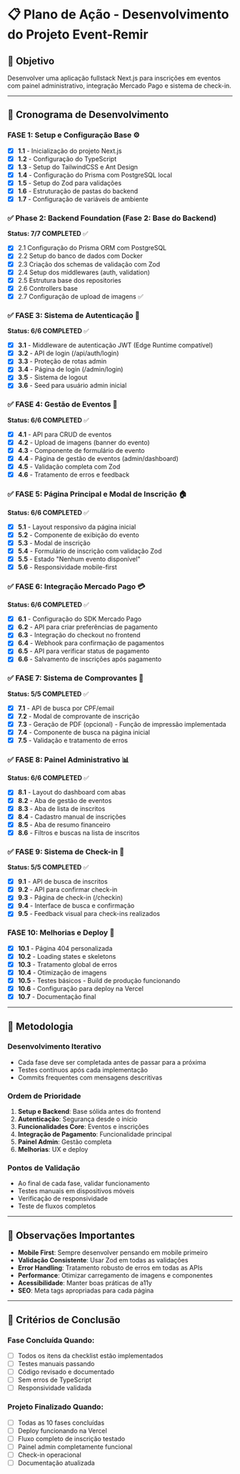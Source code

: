# 📋 Plano de Ação - Desenvolvimento do Projeto Event-Remir

## 🎯 Objetivo

Desenvolver uma aplicação fullstack Next.js para inscrições em eventos com painel administrativo, integração Mercado Pago e sistema de check-in.

---

## 📅 Cronograma de Desenvolvimento

### **FASE 1: Setup e Configuração Base** ⚙️

- [x] **1.1** - Inicialização do projeto Next.js
- [x] **1.2** - Configuração do TypeScript
- [x] **1.3** - Setup do TailwindCSS e Ant Design
- [x] **1.4** - Configuração do Prisma com PostgreSQL local
- [x] **1.5** - Setup do Zod para validações
- [x] **1.6** - Estruturação de pastas do backend
- [x] **1.7** - Configuração de variáveis de ambiente

### ✅ Phase 2: Backend Foundation (Fase 2: Base do Backend)

**Status: 7/7 COMPLETED** ✅

- [x] 2.1 Configuração do Prisma ORM com PostgreSQL
- [x] 2.2 Setup do banco de dados com Docker
- [x] 2.3 Criação dos schemas de validação com Zod
- [x] 2.4 Setup dos middlewares (auth, validation)
- [x] 2.5 Estrutura base dos repositories
- [x] 2.6 Controllers base
- [x] 2.7 Configuração de upload de imagens ✅

### ✅ **FASE 3: Sistema de Autenticação** 🔐

**Status: 6/6 COMPLETED** ✅

- [x] **3.1** - Middleware de autenticação JWT (Edge Runtime compatível)
- [x] **3.2** - API de login (/api/auth/login)
- [x] **3.3** - Proteção de rotas admin
- [x] **3.4** - Página de login (/admin/login)
- [x] **3.5** - Sistema de logout
- [x] **3.6** - Seed para usuário admin inicial

### ✅ **FASE 4: Gestão de Eventos** 🎪

**Status: 6/6 COMPLETED** ✅

- [x] **4.1** - API para CRUD de eventos
- [x] **4.2** - Upload de imagens (banner do evento)
- [x] **4.3** - Componente de formulário de evento
- [x] **4.4** - Página de gestão de eventos (admin/dashboard)
- [x] **4.5** - Validação completa com Zod
- [x] **4.6** - Tratamento de erros e feedback

### ✅ **FASE 5: Página Principal e Modal de Inscrição** 🏠

**Status: 6/6 COMPLETED** ✅

- [x] **5.1** - Layout responsivo da página inicial
- [x] **5.2** - Componente de exibição do evento
- [x] **5.3** - Modal de inscrição
- [x] **5.4** - Formulário de inscrição com validação Zod
- [x] **5.5** - Estado "Nenhum evento disponível"
- [x] **5.6** - Responsividade mobile-first

### ✅ **FASE 6: Integração Mercado Pago** 💳

**Status: 6/6 COMPLETED** ✅

- [x] **6.1** - Configuração do SDK Mercado Pago
- [x] **6.2** - API para criar preferências de pagamento
- [x] **6.3** - Integração do checkout no frontend
- [x] **6.4** - Webhook para confirmação de pagamentos
- [x] **6.5** - API para verificar status de pagamento
- [x] **6.6** - Salvamento de inscrições após pagamento

### ✅ **FASE 7: Sistema de Comprovantes** 📜

**Status: 5/5 COMPLETED** ✅

- [x] **7.1** - API de busca por CPF/email
- [x] **7.2** - Modal de comprovante de inscrição
- [x] **7.3** - Geração de PDF (opcional) - Função de impressão implementada
- [x] **7.4** - Componente de busca na página inicial
- [x] **7.5** - Validação e tratamento de erros

### ✅ **FASE 8: Painel Administrativo** 📊

**Status: 6/6 COMPLETED** ✅

- [x] **8.1** - Layout do dashboard com abas
- [x] **8.2** - Aba de gestão de eventos
- [x] **8.3** - Aba de lista de inscritos
- [x] **8.4** - Cadastro manual de inscrições
- [x] **8.5** - Aba de resumo financeiro
- [x] **8.6** - Filtros e buscas na lista de inscritos

### ✅ **FASE 9: Sistema de Check-in** 📲

**Status: 5/5 COMPLETED** ✅

- [x] **9.1** - API de busca de inscritos
- [x] **9.2** - API para confirmar check-in
- [x] **9.3** - Página de check-in (/checkin)
- [x] **9.4** - Interface de busca e confirmação
- [x] **9.5** - Feedback visual para check-ins realizados

### **FASE 10: Melhorias e Deploy** 🚀

- [x] **10.1** - Página 404 personalizada
- [x] **10.2** - Loading states e skeletons
- [x] **10.3** - Tratamento global de erros
- [x] **10.4** - Otimização de imagens
- [x] **10.5** - Testes básicos - Build de produção funcionando
- [x] **10.6** - Configuração para deploy na Vercel
- [x] **10.7** - Documentação final

---

## 🔄 Metodologia

### Desenvolvimento Iterativo

- Cada fase deve ser completada antes de passar para a próxima
- Testes contínuos após cada implementação
- Commits frequentes com mensagens descritivas

### Ordem de Prioridade

1. **Setup e Backend**: Base sólida antes do frontend
2. **Autenticação**: Segurança desde o início
3. **Funcionalidades Core**: Eventos e inscrições
4. **Integração de Pagamento**: Funcionalidade principal
5. **Painel Admin**: Gestão completa
6. **Melhorias**: UX e deploy

### Pontos de Validação

- Ao final de cada fase, validar funcionamento
- Testes manuais em dispositivos móveis
- Verificação de responsividade
- Teste de fluxos completos

---

## 📝 Observações Importantes

- **Mobile First**: Sempre desenvolver pensando em mobile primeiro
- **Validação Consistente**: Usar Zod em todas as validações
- **Error Handling**: Tratamento robusto de erros em todas as APIs
- **Performance**: Otimizar carregamento de imagens e componentes
- **Acessibilidade**: Manter boas práticas de a11y
- **SEO**: Meta tags apropriadas para cada página

---

## 🎯 Critérios de Conclusão

### Fase Concluída Quando:

- [ ] Todos os itens da checklist estão implementados
- [ ] Testes manuais passando
- [ ] Código revisado e documentado
- [ ] Sem erros de TypeScript
- [ ] Responsividade validada

### Projeto Finalizado Quando:

- [ ] Todas as 10 fases concluídas
- [ ] Deploy funcionando na Vercel
- [ ] Fluxo completo de inscrição testado
- [ ] Painel admin completamente funcional
- [ ] Check-in operacional
- [ ] Documentação atualizada

